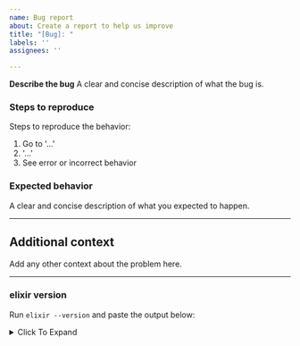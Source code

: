 ```yaml
---
name: Bug report
about: Create a report to help us improve
title: "[Bug]: "
labels: ''
assignees: ''

---
```


**Describe the bug**
A clear and concise description of what the bug is.

### Steps to reproduce

Steps to reproduce the behavior:

1. Go to '...'
2. '...'
4. See error or incorrect behavior

### Expected behavior

A clear and concise description of what you expected to happen.

---

## Additional context

Add any other context about the problem here.

---

### elixir version

Run `elixir --version` and paste the output below:

<details><summary>Click To Expand</summary>

```
PASTE OUTPUT INSIDE HERE
```

</details>
